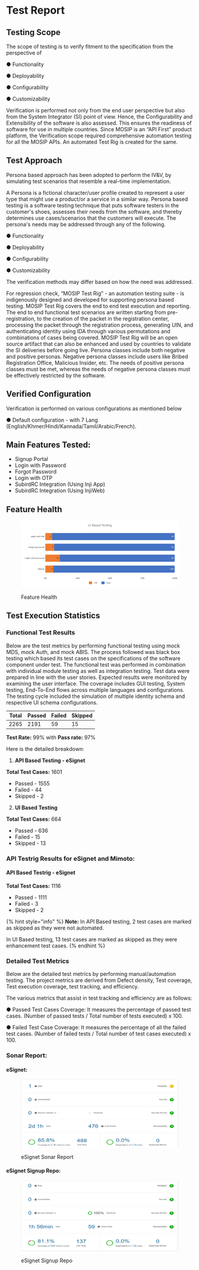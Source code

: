 # Test Report

## Testing Scope

The scope of testing is to verify fitment to the specification from the perspective of&#x20;

●     Functionality&#x20;

●     Deployability&#x20;

●     Configurability&#x20;

●     Customizability

Verification is performed not only from the end user perspective but also from the System Integrator (SI) point of view. Hence, the Configurability and Extensibility of the software is also assessed. This ensures the readiness of software for use in multiple countries. Since MOSIP is an “API First” product platform, the Verification scope required comprehensive automation testing for all the MOSIP APIs. An automated Test Rig is created for the same.

## Test Approach

Persona based approach has been adopted to perform the IV\&V, by simulating test scenarios that resemble a real-time implementation.

A Persona is a fictional character/user profile created to represent a user type that might use a product/or a service in a similar way. Persona based testing is a software testing technique that puts software testers in the customer's shoes, assesses their needs from the software, and thereby determines use cases/scenarios that the customers will execute. The persona's needs may be addressed through any of the following.

●     Functionality&#x20;

●     Deployability&#x20;

●     Configurability&#x20;

●     Customizability

The verification methods may differ based on how the need was addressed.

For regression check, “MOSIP Test Rig” - an automation testing suite - is indigenously designed and developed for supporting persona based testing. MOSIP Test Rig covers the end to end test execution and reporting. The end to end functional test scenarios are written starting from pre-registration, to the creation of the packet in the registration center, processing the packet through the registration process, generating UIN, and authenticating identity using IDA through various permutations and combinations of cases being covered. MOSIP Test Rig will be an open source artifact that can also be enhanced and used by countries to validate the SI deliveries before going live. Persona classes include both negative and positive personas. Negative persona classes include users like Bribed Registration Office, Malicious Insider, etc. The needs of positive persona classes must be met, whereas the needs of negative persona classes must be effectively restricted by the software.

## Verified Configuration <a href="#heading-h.tyjcwt" id="heading-h.tyjcwt"></a>

Verification is performed on various configurations as mentioned below

&#x20;    ●  Default configuration - with 7 Lang (English/Khmer/Hindi/Kannada/Tamil/Arabic/French).

## Main Features Tested:

* Signup Portal
* Login with Password
* Forgot Password
* Login with OTP
* SubirdRC Integration (Using Inji App)
* SubirdRC Integration (Using InjiWeb)

## Feature Health

<figure><img src="../../.gitbook/assets/Feature Health - eSignet.png" alt=""><figcaption><p>Feature Health</p></figcaption></figure>

## Test Execution Statistics

### Functional Test Results <a href="#heading-h.x3l4xp1n67g2" id="heading-h.x3l4xp1n67g2"></a>

Below are the test metrics by performing functional testing using mock MDS, mock Auth, and mock ABIS. The process followed was black box testing which based its test cases on the specifications of the software component under test. The functional test was performed in combination with individual module testing as well as integration testing. Test data were prepared in line with the user stories. Expected results were monitored by examining the user interface. The coverage includes GUI testing, System testing, End-To-End flows across multiple languages and configurations. The testing cycle included the simulation of multiple identity schema and respective UI schema configurations.

| Total | Passed        | Failed | Skipped |
| ----- | ------------- | ------ | ------- |
| 2265  | 2191          | 59     | 15      |

**Test Rate:** 99% with **Pass rate:** 97%

Here is the detailed breakdown:

1. **API Based Testing - eSignet**

**Total Test Cases:** 1601

* Passed - 1555
* Failed - 44
* Skipped - 2

2. **UI Based Testing**

**Total Test Cases:** 664

* Passed - 636
* Failed - 15
* Skipped - 13

### API Testrig Results for eSignet and Mimoto:

#### **API Based Testrig - eSignet**

**Total Test Cases:** 1116

* Passed - 1111
* Failed - 3
* Skipped - 2

{% hint style="info" %}
**Note:** In API Based testing, 2 test cases are marked as skipped as they were not automated.

In UI Based testing, 13 test cases are marked as skipped as they were enhancement test cases.
{% endhint %}

### Detailed Test Metrics

Below are the detailed test metrics by performing manual/automation testing. The project metrics are derived from Defect density, Test coverage, Test execution coverage, test tracking, and efficiency.

The various metrics that assist in test tracking and efficiency are as follows:

● Passed Test Cases Coverage: It measures the percentage of passed test cases. (Number of passed tests / Total number of tests executed) x 100.

● Failed Test Case Coverage: It measures the percentage of all the failed test cases. (Number of failed tests / Total number of test cases executed) x 100.

### Sonar Report:

#### eSignet:

<figure><img src="../../.gitbook/assets/eSignet sonar.png" alt=""><figcaption><p>eSignet Sonar Report</p></figcaption></figure>

#### &#x20;eSignet Signup Repo:

<figure><img src="../../.gitbook/assets/eSignet signup repo.png" alt=""><figcaption><p>eSignet Signup Repo</p></figcaption></figure>

&#x20;
